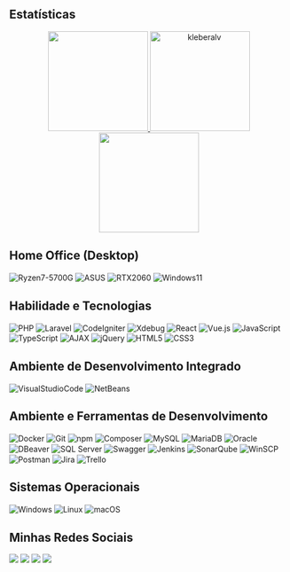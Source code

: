 
## Estatísticas

<div align="center">
    <a href="https://github.com/kleberalv">
        <img height="180em" src="https://github-readme-stats.vercel.app/api?username=kleberalv&show_icons=true&theme=blue-green&include_all_commits=true&count_private=true"/>
    </a>
    <a href="https://github.com/kleberalv">
        <img height="180em" src="https://github-readme-streak-stats.herokuapp.com/?user=kleberalv&&theme=tokyonight" alt="kleberalv" />
    </a>
    <a href="https://github.com/kleberalv">
        <img height="180em" src="https://github-readme-stats.vercel.app/api/top-langs/?username=kleberalv&layout=compact&langs_count=7&theme=blue-green"/>
    </a>
</div>

## Home Office (Desktop)

<div align="left">
    <img align="center" alt="Ryzen7-5700G" src="https://img.shields.io/badge/AMD-Ryzen_7_5700G-ED1C24?style=for-the-badge&logo=amd&logoColor=white">
    <img align="center" alt="ASUS" src="https://img.shields.io/badge/ASUS-TUF_Gaming-008080?style=for-the-badge&logo=asus&logoColor=white">
    <img align="center" alt="RTX2060" src="https://img.shields.io/badge/NVIDIA-RTX_2060-76B900?style=for-the-badge&logo=nvidia&logoColor=white">
    <img align="center" alt="Windows11" src="https://img.shields.io/badge/Windows-11-0078D6?style=for-the-badge&logo=windows&logoColor=white">
</div>

## Habilidade e Tecnologias

<div align="left">
    <img align="center" alt="PHP" src="https://img.shields.io/badge/PHP-777BB4?style=for-the-badge&logo=php&logoColor=white">
    <img align="center" alt="Laravel" src="https://img.shields.io/badge/Laravel-FF2D20?style=for-the-badge&logo=laravel&logoColor=white">
    <img align="center" alt="CodeIgniter" src="https://img.shields.io/badge/CodeIgniter-EF4223?style=for-the-badge&logo=codeigniter&logoColor=white">
    <img align="center" alt="Xdebug" src="https://img.shields.io/badge/Xdebug-DB1F29?style=for-the-badge&logo=xdebug&logoColor=white">
    <img align="center" alt="React" src="https://img.shields.io/badge/React-61DAFB?style=for-the-badge&logo=react&logoColor=black">
    <img align="center" alt="Vue.js" src="https://img.shields.io/badge/Vue.js-4FC08D?style=for-the-badge&logo=vue.js&logoColor=white">
    <img align="center" alt="JavaScript" src="https://img.shields.io/badge/JavaScript-F7DF1E?style=for-the-badge&logo=javascript&logoColor=black">
    <img align="center" alt="TypeScript" src="https://img.shields.io/badge/TypeScript-3178C6?style=for-the-badge&logo=typescript&logoColor=white">
    <img align="center" alt="AJAX" src="https://img.shields.io/badge/AJAX-0082FC?style=for-the-badge&logo=ajax&logoColor=white">
    <img align="center" alt="jQuery" src="https://img.shields.io/badge/jQuery-0769AD?style=for-the-badge&logo=jquery&logoColor=white">
    <img align="center" alt="HTML5" src="https://img.shields.io/badge/HTML5-E34F26?style=for-the-badge&logo=html5&logoColor=white">
    <img align="center" alt="CSS3" src="https://img.shields.io/badge/CSS3-1572B6?style=for-the-badge&logo=css3&logoColor=white">
    
</div>

## Ambiente de Desenvolvimento Integrado

<div>
    <img align="center" alt="VisualStudioCode" src="https://img.shields.io/badge/Visual%20Studio%20Code-0078d7.svg?style=for-the-badge&logo=visual-studio-code&logoColor=white">
    <img align="center" alt="NetBeans" src="https://img.shields.io/badge/NetBeans-1B6AC6?style=for-the-badge&logo=apache-netbeans-ide&logoColor=white">
</div>

## Ambiente e Ferramentas de Desenvolvimento 

<div align="left">
    <img align="center" alt="Docker" src="https://img.shields.io/badge/docker-%230db7ed.svg?style=for-the-badge&logo=docker&logoColor=white"> 
    <img align="center" alt="Git" src="https://img.shields.io/badge/git-%23F05033.svg?style=for-the-badge&logo=git&logoColor=white"> 
    <img align="center" alt="npm" src="https://img.shields.io/badge/npm-CB3837?style=for-the-badge&logo=npm&logoColor=white">
    <img align="center" alt="Composer" src="https://img.shields.io/badge/Composer-885630?style=for-the-badge&logo=composer&logoColor=white">
    <img align="center" alt="MySQL" src="https://img.shields.io/badge/mysql-%2300f.svg?style=for-the-badge&logo=mysql&logoColor=white">
    <img align="center" alt="MariaDB" src="https://img.shields.io/badge/MariaDB-003545?style=for-the-badge&logo=mariadb&logoColor=white">
    <img align="center" alt="Oracle" src="https://img.shields.io/badge/Oracle-F80000?style=for-the-badge&logo=oracle&logoColor=white">
    <img align="center" alt="DBeaver" src="https://img.shields.io/badge/DBeaver-430098?style=for-the-badge&logo=dbeaver&logoColor=white">
    <img align="center" alt="SQL Server" src="https://img.shields.io/badge/SQL_Server-CC2927?style=for-the-badge&logo=microsoft-sql-server&logoColor=white">
    <img align="center" alt="Swagger" src="https://img.shields.io/badge/Swagger-85EA2D?style=for-the-badge&logo=swagger&logoColor=black">
    <img align="center" alt="Jenkins" src="https://img.shields.io/badge/jenkins-%232C5263.svg?style=for-the-badge&logo=jenkins&logoColor=white"> 
    <img align="center" alt="SonarQube" src="https://img.shields.io/badge/SonarQube-4E9BCD?style=for-the-badge&logo=sonarqube&logoColor=white">
    <img align="center" alt="WinSCP" src="https://img.shields.io/badge/WinSCP-167BB6?style=for-the-badge&logo=winscp&logoColor=white">
    <img align="center" alt="Postman" src="https://img.shields.io/badge/Postman-FF6C37?style=for-the-badge&logo=postman&logoColor=white">
    <img align="center" alt="Jira" src="https://img.shields.io/badge/jira-%230A0FFF.svg?style=for-the-badge&logo=jira&logoColor=white"> 
    <img align="center" alt="Trello" src="https://img.shields.io/badge/Trello-0052CC?style=for-the-badge&logo=trello&logoColor=white">
</div>

## Sistemas Operacionais

<div align="left">
    <img align="center" alt="Windows" src="https://img.shields.io/badge/Windows-0078D6?style=for-the-badge&logo=windows&logoColor=white">
    <img align="center" alt="Linux" src="https://img.shields.io/badge/Linux-FCC624?style=for-the-badge&logo=linux&logoColor=black">
    <img align="center" alt="macOS" src="https://img.shields.io/badge/macOS-000000?style=for-the-badge&logo=apple&logoColor=white">
</div>

## Minhas Redes Sociais

<div align="left">
    <a href="mailto:kleberjuniorr63@gmail.com"><img src="https://img.shields.io/badge/-Gmail-%23333?style=for-the-badge&logo=gmail&logoColor=white" target="_blank"></a>
    <a href="https://www.linkedin.com/in/kleberalv" target="_blank"><img src="https://img.shields.io/badge/-LinkedIn-%230077B5?style=for-the-badge&logo=linkedin&logoColor=white" target="_blank"></a> 
    <a href="https://wa.me/+5561991252701"><img src="https://img.shields.io/badge/WhatsApp-25D366?style=for-the-badge&logo=whatsapp&logoColor=white" target="_blank"></a>
    <a href="https://open.spotify.com/user/31pvihg6z2kvpf6bbz6vjzwqjubi?si=aa5ee0fa200e40a0" target="_blank"><img src="https://img.shields.io/badge/Spotify-1ED760?style=for-the-badge&logo=spotify&logoColor=white" target="_blank"></a>
</div>
